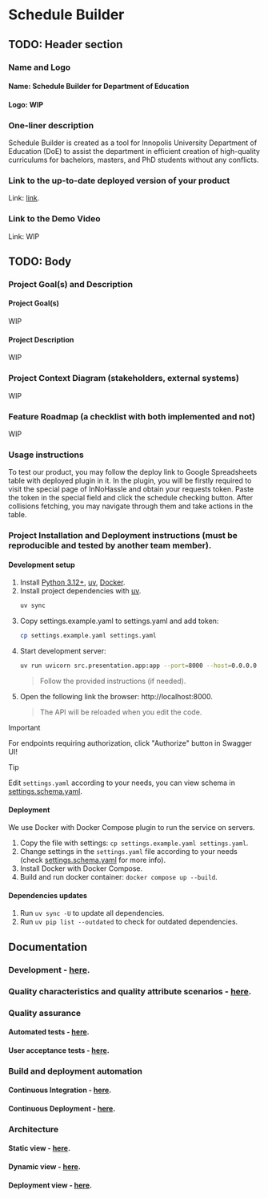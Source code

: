 # Schedule Builder
## TODO: Header section 
### Name and Logo
#### Name: Schedule Builder for Department of Education
#### Logo: WIP
### One-liner description 
Schedule Builder is created as a tool for Innopolis University Department of Education (DoE) to assist the department in efficient creation of high-quality curriculums for bachelors, masters, and PhD students without any conflicts. 
### Link to the up-to-date deployed version of your product
Link: [link](https://docs.google.com/spreadsheets/d/1amQqvE0rfU92pfMsMnUKA-lTGjlcJ-Sv5UcPpGnxW4w/edit?gid=558406858#gid=558406858).
### Link to the Demo Video 
Link: WIP 

## TODO: Body 
### Project Goal(s) and Description
#### Project Goal(s)
WIP
#### Project Description
WIP
### Project Context Diagram (stakeholders, external systems)
WIP
### Feature Roadmap (a checklist with both implemented and not) 
WIP 
### Usage instructions  
To test our product, you may follow the deploy link to Google Spreadsheets table with deployed plugin in it. In the plugin, you will be firstly required to visit the special page
of InNoHassle and obtain your requests token. Paste the token in the special field
and click the schedule checking button. After collisions fetching, you may navigate through
them and take actions in the table. 
### Project Installation and Deployment instructions (must be reproducible and tested by another team member). 
#### Development setup
1. Install [Python 3.12+](https://www.python.org/downloads/), [uv](https://docs.astral.sh/uv/), [Docker](https://docs.docker.com/engine/install/).
2. Install project dependencies with [uv](https://docs.astral.sh/uv/cli/#install).
   ```bash
   uv sync
   ```
3. Copy settings.example.yaml to settings.yaml and add token:
   ```bash
   cp settings.example.yaml settings.yaml 
   ```
5. Start development server:
   ```bash
   uv run uvicorn src.presentation.app:app --port=8000 --host=0.0.0.0 --reload
   ```
   > Follow the provided instructions (if needed).
6. Open the following link the browser: http://localhost:8000.
   > The API will be reloaded when you edit the code.

> [!IMPORTANT]
> For endpoints requiring authorization, click "Authorize" button in Swagger UI!

> [!TIP]
> Edit `settings.yaml` according to your needs, you can view schema in [settings.schema.yaml](settings.schema.yaml).

#### Deployment
We use Docker with Docker Compose plugin to run the service on servers.

1. Copy the file with settings: `cp settings.example.yaml settings.yaml`.
2. Change settings in the `settings.yaml` file according to your needs
   (check [settings.schema.yaml](settings.schema.yaml) for more info).
3. Install Docker with Docker Compose.
4. Build and run docker container: `docker compose up --build`.

#### Dependencies updates
1. Run `uv sync -U` to update all dependencies.
2. Run `uv pip list --outdated` to check for outdated dependencies.

## Documentation
### Development - [here](https://github.com/SWP2025/schedule-builder-backend/tree/main/CONTRIBUTING.md).
### Quality characteristics and quality attribute scenarios - [here](https://github.com/SWP2025/schedule-builder-backend/tree/main/docs/quality-attributes/quality-attribute-scenarios.md).
### Quality assurance
#### Automated tests - [here](https://github.com/SWP2025/schedule-builder-backend/tree/main/docs/quality-assurance/automated-tests.md).
#### User acceptance tests - [here](https://github.com/SWP2025/schedule-builder-backend/tree/main/docs/quality-assurance/user-acceptance-tests.md).
### Build and deployment automation
#### Continuous Integration - [here](https://github.com/SWP2025/schedule-builder-backend/tree/main/docs/automation/continuous-integration.md).
#### Continuous Deployment - [here](https://github.com/SWP2025/schedule-builder-backend/tree/main/docs/automation/continuous-delivery.md).
### Architecture
#### Static view - [here](https://github.com/SWP2025/schedule-builder-backend/tree/main/docs/architecture/static-view/static-view.md).
#### Dynamic view - [here](https://github.com/SWP2025/schedule-builder-backend/tree/main/docs/architecture/dynamic-view/dynamic-view.md).
#### Deployment view - [here](https://github.com/SWP2025/schedule-builder-backend/tree/main/docs/architecture/deployment-view/deployment-view.md).
